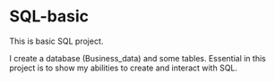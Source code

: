 # SQL-basic
This is basic SQL project.

I create a database (Business_data) and some tables. Essential in this project is to show my abilities to create and interact with SQL.
